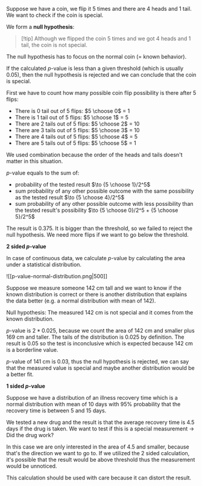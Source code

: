 Suppose we have a coin, we flip it 5 times and there are 4 heads and 1 tail. We want to check if the coin is special.

We form a **null hypothesis**:

> [!tip] Although we flipped the coin 5 times and we got 4 heads and 1 tail, the coin is not special.

The null hypothesis has to focus on the normal coin (= known behavior).

If the calculated $p$-value is less than a given threshold (which is usually 0.05), then the null hypothesis is rejected and we can conclude that the coin is special.

First we have to count how many possible coin flip possibility is there after 5 flips:

- There is 0 tail out of 5 flips: $5 \choose 0$ = 1
- There is 1 tail out of 5 flips: $5 \choose 1$ = 5
- There are 2 tails out of 5 flips: $5 \choose 2$ = 10
- There are 3 tails out of 5 flips: $5 \choose 3$ = 10
- There are 4 tails out of 5 flips: $5 \choose 4$ = 5
- There are 5 tails out of 5 flips: $5 \choose 5$ = 1

We used combination because the order of the heads and tails doesn't matter in this situation.

$p$-value equals to the sum of:
+ probability of the tested result $\to {5 \choose 1}/2^5$
+ sum probability of any other possible outcome with the same possibility as the tested result $\to {5 \choose 4}/2^5$
+ sum probability of any other possible outcome with less possibility than the tested result's possibility $\to {5 \choose 0}/2^5 + {5 \choose 5}/2^5$

The result is 0.375. It is bigger than the threshold, so we failed to reject the null hypothesis. We need more flips if we want to go below the threshold.

**2 sided $p$-value**

In case of continuous data, we calculate $p$-value by calculating the area under a statistical distribution.

![[p-value-normal-distribution.png|500]]

Suppose we measure someone 142 cm tall and we want to know if the known distribution is correct or there is another distribution that explains the data better (e.g. a normal distribution with mean of 142).

Null hypothesis: The measured 142 cm is not special and it comes from the known distribution.

$p$-value is $2 * 0.025$, because we count the area of 142 cm and smaller plus 169 cm and taller. The tails of the distribution is 0.025 by definition. The result is 0.05 so the test is inconclusive which is expected because 142 cm is a borderline value.

$p$-value of 141 cm is 0.03, thus the null hypothesis is rejected, we can say that the measured value is special and maybe another distribution would be a better fit.

**1 sided $p$-value**

Suppose we have a distribution of an illness recovery time which is a normal distribution with mean of 10 days with 95% probability that the recovery time is between 5 and 15 days.

We tested a new drug and the result is that the average recovery time is 4.5 days if the drug is taken. We want to test if this is a special measurement -> Did the drug work?

In this case we are only interested in the area of 4.5 and smaller, because that's the direction we want to go to. If we utilized the 2 sided calculation, it's possible that the result would be above threshold thus the measurement would be unnoticed.

This calculation should be used with care because it can distort the result.